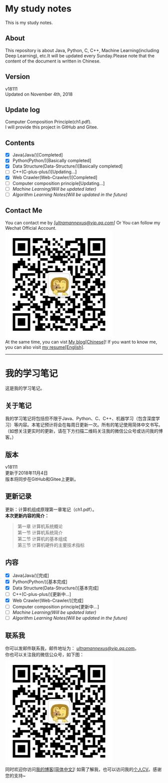 ﻿# My study notes
This is my study notes.
## About
This repository is about Java, Python, C, C++, Machine Learning(including Deep Learning), etc.It will be updated every Sunday.Please note that the content of the document is written in Chinese.
## Version
v18111<br>
Updated on November 4th, 2018
## Update log
Computer Composition Principle(ch1.pdf).<br>
I will provide this project in GitHub and Gitee.

## Contents 

 - [x] Java(Java/)[Completed]
 - [x]  Python(Python/)[Basically completed]
 - [x] Data Structure(Data-Structure/)[Basically completed]
 - [ ] C++(C-plus-plus/)[Updating...]
 - [x]  Web Crawler(Web-Crawler/)[Completed]
 - [ ] Computer composition principle[Updating...]
 - [ ]  *Machine Learning(Will be updated later)*
 - [ ]  *Algorithm Learning Notes(Will be updated in the future)*

## Contact Me
You can contact me by *[ultramannexus@vip.qq.com]*
Or You can follow my Wechat Official Account.
![](https://github.com/dqhplhzz2008/dqhplhzz2008.github.io/raw/master/weixingongzhonghao.jpg)  <br>
At the same time, you can vist [My blog[Chinese]](http://www.yushuai.me)!
If you want to know me, you can also visit [my resume\[English\]](https://gitpages.yushuai.me/cv/index_en.html). 

------------------------------------------------------

# 我的学习笔记
这是我的学习笔记。
## 关于笔记
我的学习笔记将包括但不限于Java、Python、C、C++、机器学习（包含深度学习）等内容。本笔记预计将会在每周日更新一次。所有的笔记使用简体中文书写。（如想关注更实时的更新，请在下方扫描二维码关注我的微信公众号或访问我的博客。）
## 版本
v18111<br>
更新于2018年11月4日<br>
版本将同步在GitHub和Gitee上更新。

## 更新记录
更新：计算机组成原理第一章笔记（ch1.pdf）。<br>
**本次更新内容的简介：**
> 第一章 计算机系统概论<br>
> 第一节 计算机系统简介<br>
> 第二节 计算机的基本组成<br>
> 第三节 计算机硬件的主要技术指标<br>

## 内容
 - [x] Java(Java/)[完成]
 - [x]  Python(Python/)[基本完成]
 - [x] Data Structure(Data-Structure/)[基本完成]
 - [ ] C++(C-plus-plus/)[更新中...]
 - [x]  Web Crawler(Web-Crawler/)[完成]
 - [ ] Computer composition principle[更新中...]
 - [ ]  *Machine Learning(Will be updated later)*
 - [ ]  *Algorithm Learning Notes(Will be updated in the future)*

## 联系我
你可以发邮件联系我，邮件地址为： *ultramannexus@vip.qq.com*。<br>
你也可以关注我的微信公众号，如下图：
![](https://github.com/dqhplhzz2008/dqhplhzz2008.github.io/raw/master/weixingongzhonghao.jpg)  <br>
同时欢迎你访问[我的博客[简体中文]](http://www.yushuai.me)!
如需了解我，也可以访问我的[个人CV](https://gitpages.yushuai.me/cv/index.html)。感谢您的支持~
